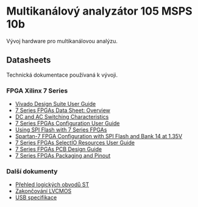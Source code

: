 # Multikanálový analyzátor 105 MSPS 10b

Vývoj hardware pro multikanálovou analýzu.

## Datasheets
Technická dokumentace používaná k vývoji.
### FPGA Xilinx 7 Series
- [Vivado Design Suite User Guide](https://www.xilinx.com/support/documentation/sw_manuals/xilinx2016_2/ug908-vivado-programming-debugging.pdf)
- [7 Series FPGAs Data Sheet: Overview](https://www.xilinx.com/support/documentation/data_sheets/ds180_7Series_Overview.pdf)
- [DC and AC Switching Characteristics](https://www.xilinx.com/support/documentation/data_sheets/ds189-spartan-7-data-sheet.pdf)
- [7 Series FPGAs Configuration User Guide](https://www.xilinx.com/support/documentation/user_guides/ug470_7Series_Config.pdf)
- [Using SPI Flash with 7 Series FPGAs](https://www.xilinx.com/support/documentation/application_notes/xapp586-spi-flash.pdf)
- [Spartan-7 FPGA Configuration with SPI Flash and Bank 14 at 1.35V](https://www.xilinx.com/support/documentation/application_notes/xapp1313-spartan-spi-config.pdf)
- [7 Series FPGAs SelectIO Resources User Guide](https://www.xilinx.com/support/documentation/user_guides/ug471_7Series_SelectIO.pdf)
- [7 Series FPGAs PCB Design Guide](https://www.xilinx.com/support/documentation/user_guides/ug483_7Series_PCB.pdf)
- [7 Series FPGAs Packaging and Pinout](https://www.xilinx.com/support/documentation/user_guides/ug475_7Series_Pkg_Pinout.pdf)

### Další dokumenty
- [Přehled logických obvodů ST](https://www.mouser.com/catalog/supplier/library/pdf/STLogic.pdf)
- [Zakončování LVCMOS](https://www.idt.com/eu/en/document/apn/953-quick-guide-output-terminations)
- [USB specifikace](https://www.silabs.com/documents/public/application-notes/AN0046.pdf)
